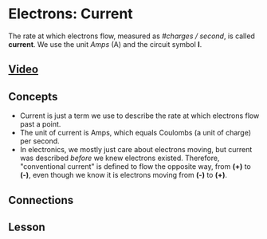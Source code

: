 # Electrons: Current
The rate at which electrons flow, measured as *#charges / second*, is called **current**. We use the unit *Amps* (A) and the circuit symbol **I**.

## [Video](https://vimeo.com/1029334167)

## Concepts
- Current is just a term we use to describe the rate at which electrons flow past a point.
- The unit of current is Amps, which equals Coulombs (a unit of charge) per second.
- In electronics, we mostly just care about electrons moving, but current was described *before* we knew electrons existed. Therefore, "conventional current" is defined to flow the opposite way, from **(+)** to **(-)**, even though we know it is electrons moving from **(-)** to **(+)**.

## Connections

## Lesson
